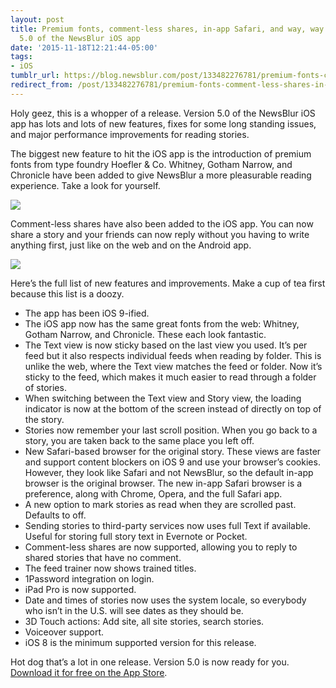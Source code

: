 ```yaml
---
layout: post
title: Premium fonts, comment-less shares, in-app Safari, and way, way more in version
  5.0 of the NewsBlur iOS app
date: '2015-11-18T12:21:44-05:00'
tags:
- iOS
tumblr_url: https://blog.newsblur.com/post/133482276781/premium-fonts-comment-less-shares-in-app-safari
redirect_from: /post/133482276781/premium-fonts-comment-less-shares-in-app-safari/
---
```

Holy geez, this is a whopper of a release. Version 5.0 of the NewsBlur iOS app has lots and lots of new features, fixes for some long standing issues, and major performance improvements for reading stories.

The biggest new feature to hit the iOS app is the introduction of premium fonts from type foundry Hoefler & Co. Whitney, Gotham Narrow, and Chronicle have been added to give NewsBlur a more pleasurable reading experience. Take a look for yourself.

![](http://static.newsblur.com.s3.amazonaws.com/blog/ios9_fonts.png)

Comment-less shares have also been added to the iOS app. You can now share a story and your friends can now reply without you having to write anything first, just like on the web and on the Android app.

![](http://static.newsblur.com.s3.amazonaws.com/blog/ios9_share.png)

Here’s the full list of new features and improvements. Make a cup of tea first because this list is a doozy.

- The app has been iOS 9-ified.
- The iOS app now has the same great fonts from the web: Whitney, Gotham Narrow, and Chronicle. These each look fantastic.
- The Text view is now sticky based on the last view you used. It’s per feed but it also respects individual feeds when reading by folder. This is unlike the web, where the Text view matches the feed or folder. Now it’s sticky to the feed, which makes it much easier to read through a folder of stories.
- When switching between the Text view and Story view, the loading indicator is now at the bottom of the screen instead of directly on top of the story.
- Stories now remember your last scroll position. When you go back to a story, you are taken back to the same place you left off.
- New Safari-based browser for the original story. These views are faster and support content blockers on iOS 9 and use your browser’s cookies. However, they look like Safari and not NewsBlur, so the default in-app browser is the original browser. The new in-app Safari browser is a preference, along with Chrome, Opera, and the full Safari app.
- A new option to mark stories as read when they are scrolled past. Defaults to off.
- Sending stories to third-party services now uses full Text if available. Useful for storing full story text in Evernote or Pocket.
- Comment-less shares are now supported, allowing you to reply to shared stories that have no comment.
- The feed trainer now shows trained titles.
- 1Password integration on login.
- iPad Pro is now supported.
- Date and times of stories now uses the system locale, so everybody who isn’t in the U.S. will see dates as they should be.
- 3D Touch actions: Add site, all site stories, search stories.
- Voiceover support.
- iOS 8 is the minimum supported version for this release.

Hot dog that’s a lot in one release. Version 5.0 is now ready for you. [Download it for free on the App Store](http://www.newsblur.com/ios).

